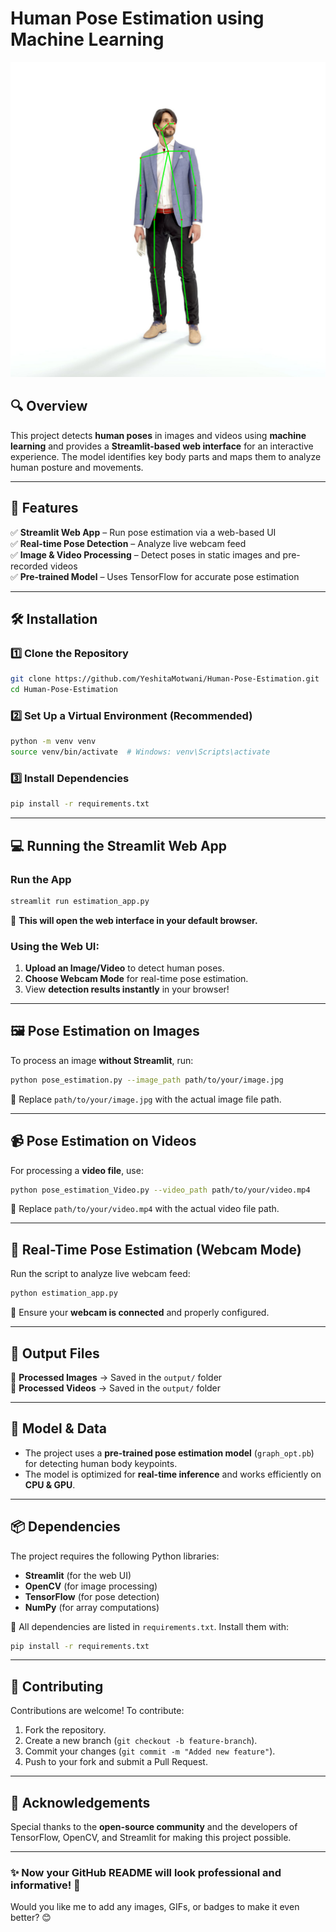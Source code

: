 # **Human Pose Estimation using Machine Learning**  

![Output Image](OutPut-image.png)  

## **🔍 Overview**  
This project detects **human poses** in images and videos using **machine learning** and provides a **Streamlit-based web interface** for an interactive experience. The model identifies key body parts and maps them to analyze human posture and movements.

---

## **🚀 Features**  
✅ **Streamlit Web App** – Run pose estimation via a web-based UI  
✅ **Real-time Pose Detection** – Analyze live webcam feed  
✅ **Image & Video Processing** – Detect poses in static images and pre-recorded videos  
✅ **Pre-trained Model** – Uses TensorFlow for accurate pose estimation  

---

## **🛠️ Installation**  

### **1️⃣ Clone the Repository**  
```bash
git clone https://github.com/YeshitaMotwani/Human-Pose-Estimation.git
cd Human-Pose-Estimation
```

### **2️⃣ Set Up a Virtual Environment (Recommended)**
```bash
python -m venv venv
source venv/bin/activate  # Windows: venv\Scripts\activate
```

### **3️⃣ Install Dependencies**  
```bash
pip install -r requirements.txt
```

---

## **💻 Running the Streamlit Web App**  

### **Run the App**
```bash
streamlit run estimation_app.py
```
📌 **This will open the web interface in your default browser.**  

### **Using the Web UI:**  
1. **Upload an Image/Video** to detect human poses.  
2. **Choose Webcam Mode** for real-time pose estimation.  
3. View **detection results instantly** in your browser!  

---

## **🖼️ Pose Estimation on Images**  
To process an image **without Streamlit**, run:  
```bash
python pose_estimation.py --image_path path/to/your/image.jpg
```
📌 Replace `path/to/your/image.jpg` with the actual image file path.  

---

## **📹 Pose Estimation on Videos**  
For processing a **video file**, use:  
```bash
python pose_estimation_Video.py --video_path path/to/your/video.mp4
```
📌 Replace `path/to/your/video.mp4` with the actual video file path.  

---

## **📡 Real-Time Pose Estimation (Webcam Mode)**  
Run the script to analyze live webcam feed:  
```bash
python estimation_app.py
```
📌 Ensure your **webcam is connected** and properly configured.  

---

## **📂 Output Files**  
🔹 **Processed Images** → Saved in the `output/` folder  
🔹 **Processed Videos** → Saved in the `output/` folder  

---

## **📜 Model & Data**  
- The project uses a **pre-trained pose estimation model** (`graph_opt.pb`) for detecting human body keypoints.  
- The model is optimized for **real-time inference** and works efficiently on **CPU & GPU**.  

---

## **📦 Dependencies**  
The project requires the following Python libraries:  
- **Streamlit** (for the web UI)  
- **OpenCV** (for image processing)  
- **TensorFlow** (for pose detection)  
- **NumPy** (for array computations)  

📌 All dependencies are listed in `requirements.txt`. Install them with:  
```bash
pip install -r requirements.txt
```

---

## **🤝 Contributing**  
Contributions are welcome! To contribute:  
1. Fork the repository.  
2. Create a new branch (`git checkout -b feature-branch`).  
3. Commit your changes (`git commit -m "Added new feature"`).  
4. Push to your fork and submit a Pull Request.  

---


## **🙌 Acknowledgements**  
Special thanks to the **open-source community** and the developers of TensorFlow, OpenCV, and Streamlit for making this project possible.  

---

### **✨ Now your GitHub README will look professional and informative!** 🚀  
Would you like me to add any images, GIFs, or badges to make it even better? 😊
